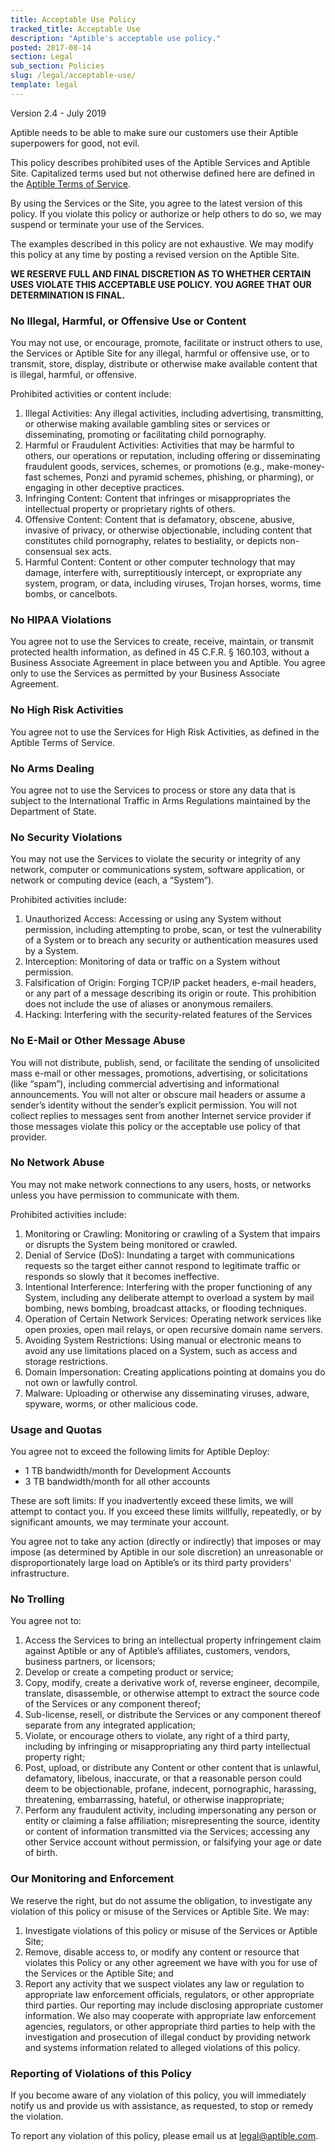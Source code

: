 ```yaml
---
title: Acceptable Use Policy
tracked_title: Acceptable Use
description: "Aptible's acceptable use policy."
posted: 2017-08-14
section: Legal
sub_section: Policies
slug: /legal/acceptable-use/
template: legal
---
```

<!-- Reference Links -->
[Aptible Terms of Service]:/legal/terms-of-service

Version 2.4 - July 2019

Aptible needs to be able to make sure our customers use their Aptible superpowers for good, not evil. 

This policy describes prohibited uses of the Aptible Services and Aptible Site. Capitalized terms used but not otherwise defined here are defined in the [Aptible Terms of Service].

By using the Services or the Site, you agree to the latest version of this policy. If you violate this policy or authorize or help others to do so, we may suspend or terminate your use of the Services.

The examples described in this policy are not exhaustive. We may modify this policy at any time by posting a revised version on the Aptible Site. 

**WE RESERVE FULL AND FINAL DISCRETION AS TO WHETHER CERTAIN USES VIOLATE THIS ACCEPTABLE USE POLICY. YOU AGREE THAT OUR DETERMINATION IS FINAL.**

### No Illegal, Harmful, or Offensive Use or Content
You may not use, or encourage, promote, facilitate or instruct others to use, the Services or Aptible Site for any illegal, harmful or offensive use, or to transmit, store, display, distribute or otherwise make available content that is illegal, harmful, or offensive.

Prohibited activities or content include:

1. Illegal Activities: Any illegal activities, including advertising, transmitting, or otherwise making available gambling sites or services or disseminating, promoting or facilitating child pornography.
2. Harmful or Fraudulent Activities: Activities that may be harmful to others, our operations or reputation, including offering or disseminating fraudulent goods, services, schemes, or promotions (e.g., make-money-fast schemes, Ponzi and pyramid schemes, phishing, or pharming), or engaging in other deceptive practices.
3. Infringing Content: Content that infringes or misappropriates the intellectual property or proprietary rights of others.
4. Offensive Content: Content that is defamatory, obscene, abusive, invasive of privacy, or otherwise objectionable, including content that constitutes child pornography, relates to bestiality, or depicts non-consensual sex acts.
5. Harmful Content: Content or other computer technology that may damage, interfere with, surreptitiously intercept, or expropriate any system, program, or data, including viruses, Trojan horses, worms, time bombs, or cancelbots.

### No HIPAA Violations
You agree not to use the Services to create, receive, maintain, or transmit protected health information, as defined in 45 C.F.R. § 160.103, without a Business Associate Agreement in place between you and Aptible. You agree only to use the Services as permitted by your Business Associate Agreement.

### No High Risk Activities
You agree not to use the Services for High Risk Activities, as defined in the Aptible Terms of Service.

### No Arms Dealing
You agree not to use the Services to process or store any data that is subject to the International Traffic in Arms Regulations maintained by the Department of State.

### No Security Violations
You may not use the Services to violate the security or integrity of any network, computer or communications system, software application, or network or computing device (each, a “System”).

Prohibited activities include:

1. Unauthorized Access: Accessing or using any System without permission, including attempting to probe, scan, or test the vulnerability of a System or to breach any security or authentication measures used by a System.
2. Interception: Monitoring of data or traffic on a System without permission.
3. Falsification of Origin: Forging TCP/IP packet headers, e-mail headers, or any part of a message describing its origin or route. This prohibition does not include the use of aliases or anonymous remailers.
4. Hacking: Interfering with the security-related features of the Services

### No E-Mail or Other Message Abuse
You will not distribute, publish, send, or facilitate the sending of unsolicited mass e-mail or other messages, promotions, advertising, or solicitations (like “spam”), including commercial advertising and informational announcements. You will not alter or obscure mail headers or assume a sender’s identity without the sender’s explicit permission. You will not collect replies to messages sent from another Internet service provider if those messages violate this policy or the acceptable use policy of that provider.

### No Network Abuse
You may not make network connections to any users, hosts, or networks unless you have permission to communicate with them.

Prohibited activities include:

1. Monitoring or Crawling: Monitoring or crawling of a System that impairs or disrupts the System being monitored or crawled.
2. Denial of Service (DoS): Inundating a target with communications requests so the target either cannot respond to legitimate traffic or responds so slowly that it becomes ineffective.
3. Intentional Interference: Interfering with the proper functioning of any System, including any deliberate attempt to overload a system by mail bombing, news bombing, broadcast attacks, or flooding techniques.
4. Operation of Certain Network Services: Operating network services like open proxies, open mail relays, or open recursive domain name servers.
5. Avoiding System Restrictions: Using manual or electronic means to avoid any use limitations placed on a System, such as access and storage restrictions.
6. Domain Impersonation: Creating applications pointing at domains you do not own or lawfully control.
7. Malware: Uploading or otherwise any disseminating viruses, adware, spyware, worms, or other malicious code.

### Usage and Quotas
You agree not to exceed the following limits for Aptible Deploy:

- 1 TB bandwidth/month for Development Accounts
- 3 TB bandwidth/month for all other accounts

These are soft limits: If you inadvertently exceed these limits, we will attempt to contact you. If you exceed these limits willfully, repeatedly, or by significant amounts, we may terminate your account.

You agree not to take any action (directly or indirectly) that imposes or may impose (as determined by Aptible in our sole discretion) an unreasonable or disproportionately large load on Aptible’s or its third party providers' infrastructure.

### No Trolling
You agree not to:

1. Access the Services to bring an intellectual property infringement claim against Aptible or any of Aptible’s affiliates, customers, vendors, business partners, or licensors;  
2. Develop or create a competing product or service;  
3. Copy, modify, create a derivative work of, reverse engineer, decompile, translate, disassemble, or otherwise attempt to extract the source code of the Services or any component thereof;  
4. Sub-license, resell, or distribute the Services or any component thereof separate from any integrated application;
5. Violate, or encourage others to violate, any right of a third party, including by infringing or misappropriating any third party intellectual property right;  
6. Post, upload, or distribute any Content or other content that is unlawful, defamatory, libelous, inaccurate, or that a reasonable person could deem to be objectionable, profane, indecent, pornographic, harassing, threatening, embarrassing, hateful, or otherwise inappropriate;
7. Perform any fraudulent activity, including impersonating any person or entity or claiming a false affiliation; misrepresenting the source, identity or content of information transmitted via the Services; accessing any other Service account without permission, or falsifying your age or date of birth.

### Our Monitoring and Enforcement
We reserve the right, but do not assume the obligation, to investigate any violation of this policy or misuse of the Services or Aptible Site. We may:

1. Investigate violations of this policy or misuse of the Services or Aptible Site;  
2. Remove, disable access to, or modify any content or resource that violates this Policy or any other agreement we have with you for use of the Services or the Aptible Site; and  
3. Report any activity that we suspect violates any law or regulation to appropriate law enforcement officials, regulators, or other appropriate third parties. Our reporting may include disclosing appropriate customer information. We also may cooperate with appropriate law enforcement agencies, regulators, or other appropriate third parties to help with the investigation and prosecution of illegal conduct by providing network and systems information related to alleged violations of this policy.

### Reporting of Violations of this Policy
If you become aware of any violation of this policy, you will immediately notify us and provide us with assistance, as requested, to stop or remedy the violation.

To report any violation of this policy, please email us at [legal@aptible.com](mailto:legal@aptible.com).
